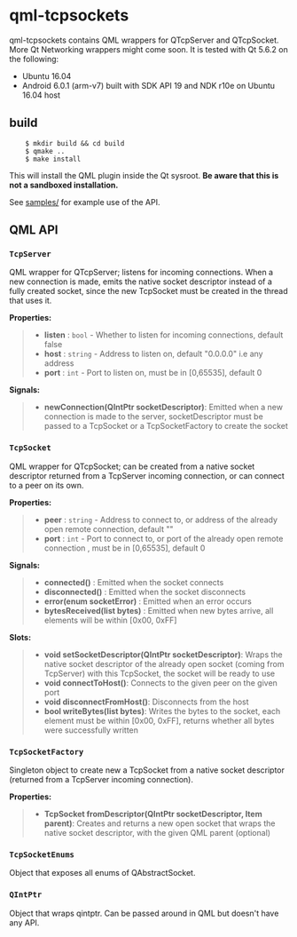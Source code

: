 qml-tcpsockets
==============

qml-tcpsockets contains QML wrappers for QTcpServer and QTcpSocket. More Qt Networking wrappers might come soon. It is
tested with Qt 5.6.2 on the following:

  - Ubuntu 16.04
  - Android 6.0.1 (arm-v7) built with SDK API 19 and NDK r10e on Ubuntu 16.04 host

build
-----

```
    $ mkdir build && cd build
    $ qmake ..
    $ make install
```

This will install the QML plugin inside the Qt sysroot. **Be aware that this is not a sandboxed installation.**

See [samples/](samples/) for example use of the API.

QML API
-------

### `TcpServer`

QML wrapper for QTcpServer; listens for incoming connections. When a new connection is made, emits the native socket
descriptor instead of a fully created socket, since the new TcpSocket must be created in the thread that uses it.

**Properties:**

>  - **listen** :   `bool` -    Whether to listen for incoming connections, default false
>  - **host** :     `string` -  Address to listen on, default "0.0.0.0" i.e any address
>  - **port** :     `int` -     Port to listen on, must be in [0,65535], default 0

**Signals:**

>  - **newConnection(QIntPtr socketDescriptor)**: Emitted when a new connection is made to the server, socketDescriptor must be passed to a TcpSocket or a TcpSocketFactory to create the socket

### `TcpSocket`

QML wrapper for QTcpSocket; can be created from a native socket descriptor returned from a TcpServer incoming
connection, or can connect to a peer on its own.

**Properties:**

>  - **peer** :     `string` -  Address to connect to, or address of the already open remote connection, default ""
>  - **port** :     `int` -     Port to connect to, or port of the already open remote connection , must be in [0,65535], default 0

**Signals:**

>  - **connected()** :                      Emitted when the socket connects
>  - **disconnected()** :                   Emitted when the socket disconnects
>  - **error(enum socketError)** :          Emitted when an error occurs
>  - **bytesReceived(list<int> bytes)** :   Emitted when new bytes arrive, all elements will be within [0x00, 0xFF]

**Slots:**

>  - **void setSocketDescriptor(QIntPtr socketDescriptor)**: Wraps the native socket descriptor of the already open socket (coming from TcpServer) with this TcpSocket, the socket will be ready to use
>  - **void connectToHost()**:                               Connects to the given peer on the given port
>  - **void disconnectFromHost()**:                          Disconnects from the host
>  - **bool writeBytes(list<int> bytes)**:                   Writes the bytes to the socket, each element must be within [0x00, 0xFF], returns whether all bytes were successfully written

### `TcpSocketFactory`

Singleton object to create new a TcpSocket from a native socket descriptor (returned from a TcpServer incoming
connection).

**Properties:**

>  - **TcpSocket fromDescriptor(QIntPtr socketDescriptor, Item parent)**: Creates and returns a new open socket that wraps the native socket descriptor, with the given QML parent (optional)

### `TcpSocketEnums`

Object that exposes all enums of QAbstractSocket.

### `QIntPtr`

Object that wraps qintptr. Can be passed around in QML but doesn't have any API.
